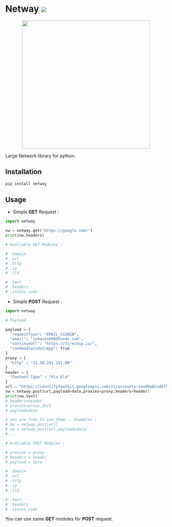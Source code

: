 # Netway ![](https://visitor-badge.glitch.me/badge?page_id=bytegods.netway)

<div> 
  <p align="center">
    <img src="assets/svg/logo.svg" width="400"> 
  </p>
</div>

Large Network library for python.


## Installation
```python
pip install netway
```

## Usage

* Simple **GET** Request :
```python
import netway 

nw = netway.get("https://google.com/")
print(nw.headers)

# Avaliable GET Modules : 

# .domain
# .url
# .http
# .ip 
# .tld

# .text 
# .headers
# .status_code
```

* Simple **POST** Request :
```python
import netway

# Payload

payload = {
  "requestType": "EMAIL_SIGNIN",
  "email": "jomavex666@hoxds.com",
  "continueUrl": "https://fireship.io/",
  "canHandleCodeInApp": True
}
proxy = {
  "http" : "51.38.191.151:80"
}
header = {
  "Content-Type" : "bla bla"
}
url = "https://identitytoolkit.googleapis.com/v1/accounts:sendOobCode?key=AIzaSyBns4UUCKIfb_3xOesTSezA9GbEyuIU7XA"
nw = netway.post(url,payload=data,proxies=proxy,headers=header)
print(nw.text)
# headers=header
# proxies=proxy_dict
# payload=data

# you are free to use them... Examples : 
# nw = netway.post(url)
# nw = netway.post(url,payload=data)
#...

# Avaliable POST Modules : 

# proxies = proxy
# headers = header
# payload = data 

# .domain
# .url
# .http
# .ip 
# .tld

# .text 
# .headers
# .status_code
```
You can use same **GET** modules for **POST** request.